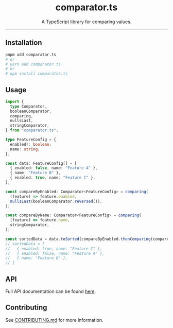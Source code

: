 <h1 align="center">
  comparator.ts
</h1>
<p align="center">
  A TypeScript library for comparing values.
</p>

---

## Installation

```sh
pnpm add comparator.ts
# or
# yarn add comparator.ts
# or
# npm install comparator.ts
```

## Usage

```ts
import {
  type Comparator,
  booleanComparator,
  comparing,
  nullsLast,
  stringComparator,
} from "comparator.ts";

type FeatureConfig = {
  enabled?: boolean;
  name: string;
};

const data: FeatureConfig[] = [
  { enabled: false, name: "Feature A" },
  { name: "Feature B" },
  { enabled: true, name: "Feature C" },
];

const compareByEnabled: Comparator<FeatureConfig> = comparing(
  (feature) => feature.enabled,
  nullsLast(booleanComparator.reversed()),
);

const compareByName: Comparator<FeatureConfig> = comparing(
  (feature) => feature.name,
  stringComparator,
);

const sortedData = data.toSorted(compareByEnabled.thenComparing(compareByName));
// sortedData = [
//   { enabled: true, name: "Feature C" },
//   { enabled: false, name: "Feature A" },
//   { name: "Feature B" },
// ]
```

## API

Full API documentation can be found [here](./api/index.md).

## Contributing

See [CONTRIBUTING.md](../CONTRIBUTING.md) for more information.

